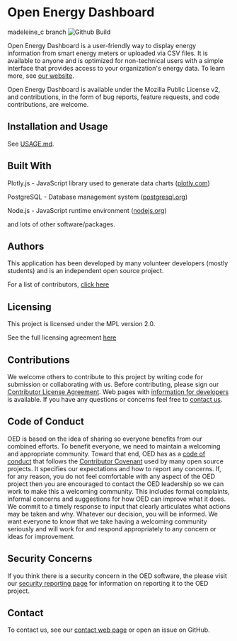# Open Energy Dashboard #

madeleine_c branch
![Github Build](https://github.com/OpenEnergyDashboard/OED/workflows/Build/badge.svg)

Open Energy Dashboard is a user-friendly way to display energy information from smart energy meters or uploaded via CSV files. It is available to anyone and is optimized for non-technical users with a simple interface that provides access to your organization's energy data. To learn more, see [our website](https://openenergydashboard.org/).

Open Energy Dashboard is available under the Mozilla Public License v2, and contributions, in the form of bug reports, feature requests, and code contributions, are welcome.

## Installation and Usage ##

See [USAGE.md](USAGE.md).

## Built With ##

Plotly.js - JavaScript library used to generate data charts ([plotly.com](https://plotly.com/javascript/))

PostgreSQL - Database management system ([postgresql.org](https://www.postgresql.org))

Node.js - JavaScript runtime environment ([nodejs.org](https://nodejs.org/en/))

and lots of other software/packages.

## Authors ##

This application has been developed by many volunteer developers (mostly students) and is an independent open source project.

For a list of contributors, [click here](https://github.com/OpenEnergyDashboard/OED/graphs/contributors)

## Licensing ##

This project is licensed under the MPL version 2.0.

See the full licensing agreement [here](License.txt)

## Contributions ##

We welcome others to contribute to this project by writing code for submission or collaborating with us. Before contributing, please sign our [Contributor License Agreement](https://openenergydashboard.org/developer/cla/). Web pages with [information for developers](https://openenergydashboard.org/developer/developer/) is available. If you have any questions or concerns feel free to [contact us](https://OpenEnergyDashboard.org/contact/).

## Code of Conduct ##

OED is based on the idea of sharing so everyone benefits from our combined efforts. To benefit everyone, we need to maintain a welcoming and appropriate community. 
Toward that end, OED has as a [code of conduct](CODE_OF_CONDUCT.md) that follows the [Contributor Covenant](https://www.contributor-covenant.org/) used by many
open source projects. It specifies
our expectations and how to report any concerns. If, for any reason, you do not feel comfortable with any aspect of the OED project then you are encouraged to 
contact the OED leadership so we can work to make this a welcoming community. This includes formal complaints, informal concerns and suggestions for how OED can
improve what it does. We commit to a timely response to input that clearly articulates what actions may
be taken and why. Whatever our decision, you will be informed. We want everyone to know that we take having a welcoming community seriously and will work for and
respond appropriately to any concern or ideas for improvement.

## Security Concerns ##

If you think there is a security concern in the OED software, the please visit our [security reporting page](SECURITY.md) for information on reporting it to the OED project.

## Contact ##

To contact us, see our [contact web page](https://openenergydashboard.org/contact/) or open an issue on GitHub.
